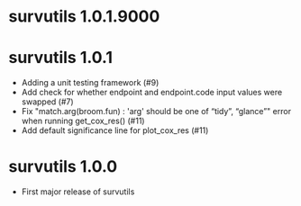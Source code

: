 # survutils 1.0.1.9000

# survutils 1.0.1

* Adding a unit testing framework (#9)
* Add check for whether endpoint and endpoint.code input values were swapped (#7)
* Fix "match.arg(broom.fun) : 'arg' should be one of “tidy”, “glance”" error when running get_cox_res() (#11)
* Add default significance line for plot_cox_res (#11)

# survutils 1.0.0

* First major release of survutils
